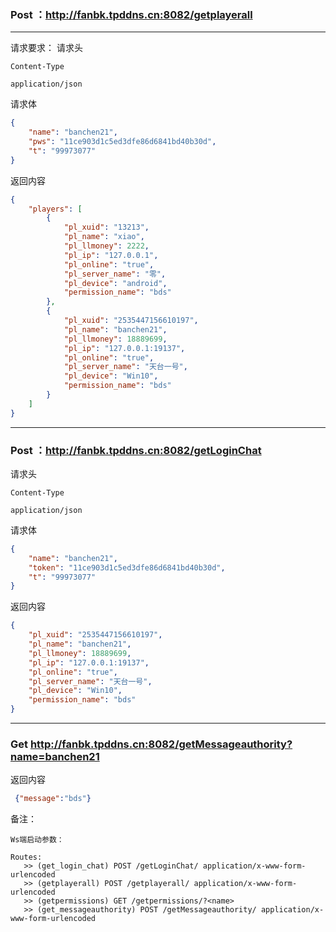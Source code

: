  ### Post   ：http://fanbk.tpddns.cn:8082/getplayerall
 ---
 请求要求：
 请求头
 ```
 Content-Type

 application/json
 ```
 请求体
```json
{
    "name": "banchen21",
    "pws": "11ce903d1c5ed3dfe86d6841bd40b30d",
    "t": "99973077"
}
```
返回内容
```json
{
    "players": [
        {
            "pl_xuid": "13213",
            "pl_name": "xiao",
            "pl_llmoney": 2222,
            "pl_ip": "127.0.0.1",
            "pl_online": "true",
            "pl_server_name": "零",
            "pl_device": "android",
            "permission_name": "bds"
        },
        {
            "pl_xuid": "2535447156610197",
            "pl_name": "banchen21",
            "pl_llmoney": 18889699,
            "pl_ip": "127.0.0.1:19137",
            "pl_online": "true",
            "pl_server_name": "天台一号",
            "pl_device": "Win10",
            "permission_name": "bds"
        }
    ]
}
```
---
 ### Post ：http://fanbk.tpddns.cn:8082/getLoginChat
 请求头
 ```
 Content-Type

application/json
 ```
 请求体
```json
{
    "name": "banchen21",
    "token": "11ce903d1c5ed3dfe86d6841bd40b30d",
    "t": "99973077"
}
```
 返回内容
```json
{
    "pl_xuid": "2535447156610197",
    "pl_name": "banchen21",
    "pl_llmoney": 18889699,
    "pl_ip": "127.0.0.1:19137",
    "pl_online": "true",
    "pl_server_name": "天台一号",
    "pl_device": "Win10",
    "permission_name": "bds"
}
```
---
### Get http://fanbk.tpddns.cn:8082/getMessageauthority?name=banchen21
返回内容
```json
 {"message":"bds"}
```


备注：
```
Ws端启动参数：

Routes:
   >> (get_login_chat) POST /getLoginChat/ application/x-www-form-urlencoded
   >> (getplayerall) POST /getplayerall/ application/x-www-form-urlencoded
   >> (getpermissions) GET /getpermissions/?<name>
   >> (get_messageauthority) POST /getMessageauthority/ application/x-www-form-urlencoded

```